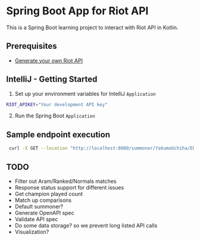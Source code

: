 # Spring Boot App for Riot API

This is a Spring Boot learning project to interact with Riot API in Kotlin.

## Prerequisites

- [Generate your own Riot API](https://developer.riotgames.com/)

## IntelliJ - Getting Started

1. Set up your environment variables for IntelliJ `Application`
```bash
RIOT_APIKEY="Your development API key"
```
2. Run the Spring Boot `Application`

## Sample endpoint execution

```bash
 curl -X GET --location "http://localhost:8080/summoner/YakumoUchiha/EUW"
```

## TODO

- Filter out Aram/Ranked/Normals matches
- Response status support for different issues
- Get champion played count
- Match up comparisons
- Default summoner?
- Generate OpenAPI spec
- Validate API spec
- Do some data storage? so we prevent long listed API calls
- Visualization?
